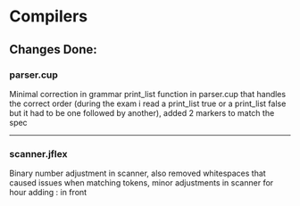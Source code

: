# Compilers
## Changes Done:
### parser.cup
Minimal correction in grammar print_list function in parser.cup that handles the correct order 
(during the exam i read a print_list true or a print_list false but it had to be one followed by another), added 2 markers to match the spec

---
### scanner.jflex
Binary number adjustment in scanner, also removed whitespaces that caused issues when matching tokens, 
minor adjustments in scanner for hour adding \: in front

